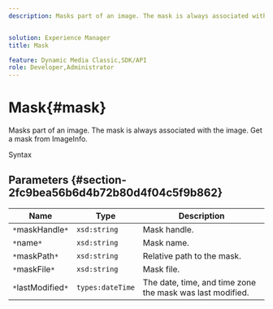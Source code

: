 ```yaml
---
description: Masks part of an image. The mask is always associated with the image. Get a mask from ImageInfo.


solution: Experience Manager
title: Mask

feature: Dynamic Media Classic,SDK/API
role: Developer,Administrator
---
```


# Mask{#mask}

Masks part of an image. The mask is always associated with the image. Get a mask from ImageInfo.

 Syntax 

## Parameters {#section-2fc9bea56b6d4b72b80d4f04c5f9b862}

|  Name  | Type  | Description  |
|---|---|---|
|  `*`maskHandle`*`  | `xsd:string`  | Mask handle.  |
|  `*`name`*`  | `xsd:string`  | Mask name.  |
|  `*`maskPath`*`  | `xsd:string`  | Relative path to the mask.  |
|  `*`maskFile`*`  | `xsd:string`  | Mask file.  |
|  `*`lastModified`*`  | `types:dateTime`  | The date, time, and time zone the mask was last modified.  |


